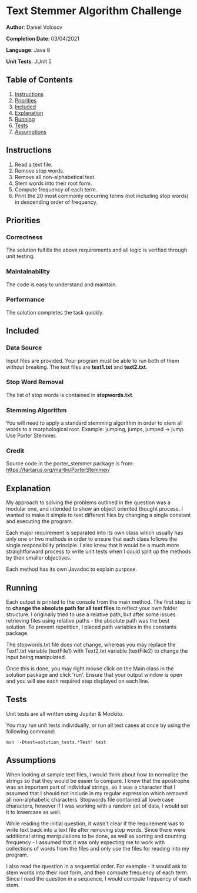# Text Stemmer Algorithm Challenge
**Author**: Daniel Volosov

**Completion Date**: 03/04/2021

**Language**: Java 8

**Unit Tests**: JUnit 5

## Table of Contents
1. [Instructions](#Instructions)
2. [Priorities](#Priorities)
3. [Included](#Included)
4. [Explanation](#Explanation)
5. [Running](#Running)
6. [Tests](#Tests)
7. [Assumptions](#Assumptions)

## Instructions
1. Read a text file.
2. Remove stop words.
3. Remove all non-alphabetical text.
4. Stem words into their root form.
5. Compute frequency of each term.
6. Print the 20 most commonly occurring terms (not including stop words) in descending order of frequency.

## Priorities
### Correctness
The solution fulfills the above requirements and all logic is verified through unit testing.
### Maintainability
The code is easy to understand and maintain.
### Performance
The solution completes the task quickly.

## Included
### Data Source
Input files are provided. Your program must be able to run both of them without breaking. The test files are **text1.txt** and **text2.txt**.
### Stop Word Removal
The list of stop words is contained in **stopwords.txt**.
### Stemming Algorithm
You will need to apply a standard stemming algorithm in order to stem all words to a morphological root.
Example: jumping, jumps, jumped -> jump. Use Porter Stemmer.
### Credit
Source code in the porter_stemmer package is from:
https://tartarus.org/martin/PorterStemmer/

## Explanation
My approach to solving the problems outlined in the question was a modular one, and intended to show an object oriented thought
process. I wanted to make it simple to test different files by changing a single constant and executing the program.

Each major requirement is separated into its own class which usually has only one or two methods in order to ensure
that each class follows the single responsibility principle. I also knew that it would be a much more straightforward process to write unit tests
when I could split up the methods by their smaller objectives.

Each method has its own Javadoc to explain purpose.


## Running
Each output is printed to the console from the main method. The first step is to **change the absolute path for all text files** to reflect your
own folder structure. I originally tried to use a relative path, but after some issues retrieving files using relative paths - the absolute path
was the best solution. To prevent repetition, I placed path variables in the constants package.

The stopwords.txt file does not change, whereas you may replace the Text1.txt variable (textFile1) with Text2.txt variable (textFile2) to change the input being manipulated.

Once this is done, you may right mouse click on the Main class in the solution package and click 'run'. Ensure that your output window is open and you 
will see each required step displayed on each line.

## Tests
Unit tests are all written using Jupiter & Mockito.

You may run unit tests individually, or run all test cases at once by using the following command:   

`````mvn '-Dtest=solution_tests.*Test' test`````
## Assumptions
When looking at sample text files, I would think about how to normalize the strings so that they would be easier to compare.
I knew that the apostrophe was an important part of individual strings, so it was a character that I
assumed that I should not include in my regular expression which removed all non-alphabetic characters. Stopwords file contained
all lowercase characters, however if I was working with a random set of data, I would set it to lowercase as well.

While reading the
initial question, it wasn't clear if the requirement was to write text back into a text file after removing stop words. 
Since there were additional string manipulations to be done, as well as sorting and counting frequency - I assumed that 
it was only expecting me to work with collections of words from the files and only use the files for reading into my program.

I also read the question in a sequential order. For example - it would ask to stem words into their root form, and then compute
frequency of each term. Since I read the question in a sequence, I would compute frequency of each stem.




